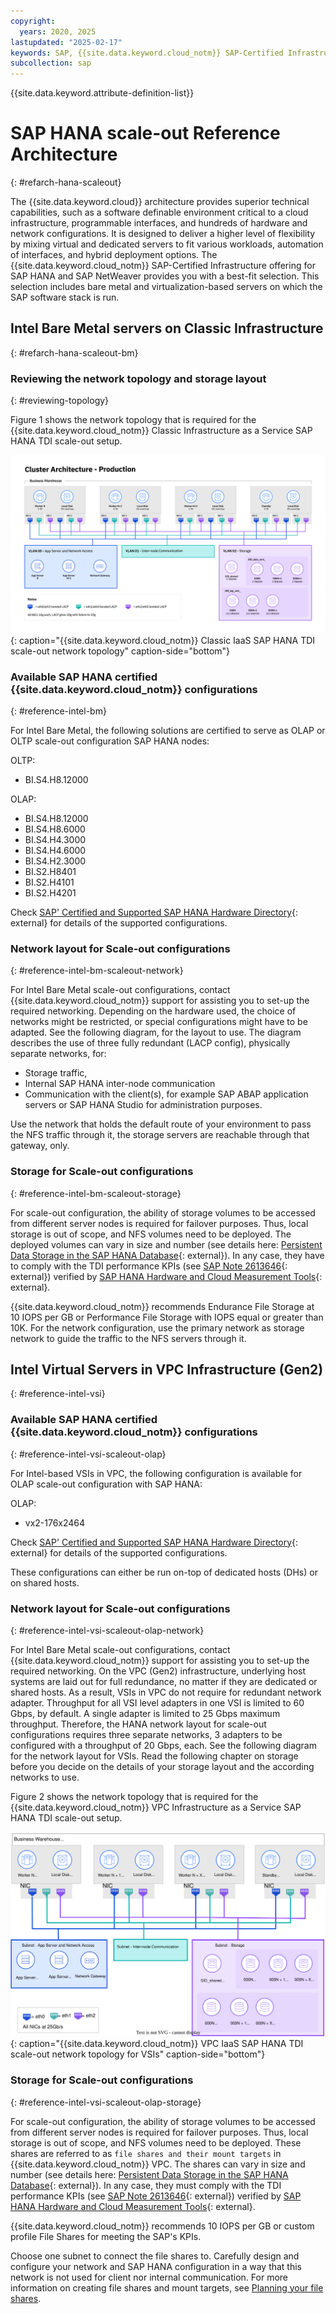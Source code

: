 ```yaml
---
copyright:
  years: 2020, 2025
lastupdated: "2025-02-17"
keywords: SAP, {{site.data.keyword.cloud_notm}} SAP-Certified Infrastructure, {{site.data.keyword.ibm_cloud_sap}}, SAP Workloads
subcollection: sap
---
```


{{site.data.keyword.attribute-definition-list}}



# SAP HANA scale-out Reference Architecture
{: #refarch-hana-scaleout}

The {{site.data.keyword.cloud}} architecture provides superior technical capabilities, such as a software definable environment critical to a cloud infrastructure, programmable interfaces, and hundreds of hardware and network configurations. It is designed to deliver a higher level of flexibility by mixing virtual and dedicated servers to fit various workloads, automation of interfaces, and hybrid deployment options. The {{site.data.keyword.cloud_notm}} SAP-Certified Infrastructure offering for SAP HANA and SAP NetWeaver provides you with a best-fit selection. This selection includes bare metal and virtualization-based servers on which the SAP software stack is run.


## Intel Bare Metal servers on Classic Infrastructure
{: #refarch-hana-scaleout-bm}

### Reviewing the network topology and storage layout
{: #reviewing-topology}

Figure 1 shows the network topology that is required for the {{site.data.keyword.cloud_notm}} Classic Infrastructure as a Service SAP HANA TDI scale-out setup.

![Figure 1. {{site.data.keyword.cloud_notm}} IaaS SAP HANA TDI scale-out network topology](../images/classic-bm-bw-hana-scale-out.png "{{site.data.keyword.cloud_notm}} Infrastructure as a Service SAP HANA TDI network topology"){: caption="{{site.data.keyword.cloud_notm}} Classic IaaS SAP HANA TDI scale-out network topology" caption-side="bottom"}

### Available SAP HANA certified {{site.data.keyword.cloud_notm}} configurations
{: #reference-intel-bm}

For Intel Bare Metal, the following solutions are certified to serve as OLAP or OLTP scale-out configuration SAP HANA nodes:

OLTP:
- BI.S4.H8.12000

OLAP:
- BI.S4.H8.12000
- BI.S4.H8.6000
- BI.S4.H4.3000
- BI.S4.H4.6000
- BI.S4.H2.3000
- BI.S2.H8401
- BI.S2.H4101
- BI.S2.H4201

Check [SAP' Certified and Supported SAP HANA Hardware Directory](https://www.sap.com/dmc/exp/2014-09-02-hana-hardware/enEN/#/solutions?filters=v:deCertified;iaas;ve:28;v:b046dad8-7aa0-457a-ade5-286ebaf88a2f&id=s:2014){: external} for details of the supported configurations.

### Network layout for Scale-out configurations
{: #reference-intel-bm-scaleout-network}

For Intel Bare Metal scale-out configurations, contact {{site.data.keyword.cloud_notm}} support for assisting you to set-up the required networking. Depending on the hardware used, the choice of networks might be restricted, or special configurations might have to be adapted. See the following diagram, for the layout to use. The diagram describes the use of three fully redundant (LACP config), physically separate networks, for:
* Storage traffic,
* Internal SAP HANA inter-node communication
* Communication with the client(s), for example SAP ABAP application servers or SAP HANA Studio for administration purposes.

Use the network that holds the default route of your environment to pass the NFS traffic through it, the storage servers are reachable through that gateway, only.

### Storage for Scale-out configurations
{: #reference-intel-bm-scaleout-storage}

For scale-out configuration, the ability of storage volumes to be accessed from different server nodes is required for failover purposes. Thus, local storage is out of scope, and NFS volumes need to be deployed. The deployed volumes can vary in size and number (see details here: [Persistent Data Storage in the SAP HANA Database](https://help.sap.com/docs/SAP_HANA_PLATFORM/6b94445c94ae495c83a19646e7c3fd56/be3e5310bb571014b3fbd51035bc2383.html){: external}). In any case, they have to comply with the TDI performance KPIs (see [SAP Note 2613646](https://me.sap.com/notes/2613646){: external}) verified by [SAP HANA Hardware and Cloud Measurement Tools](https://help.sap.com/docs/HANA_HW_CLOUD_TOOLS/02bb1e64c2ae4de7a11369f4e70a6394/7e878f6e16394f2990f126e639386333.html){: external}.

{{site.data.keyword.cloud_notm}} recommends Endurance File Storage at 10 IOPS per GB or Performance File Storage with IOPS equal or greater than 10K. For the network configuration, use the primary network as storage network to guide the traffic to the NFS servers through it.


## Intel Virtual Servers in VPC Infrastructure (Gen2)
{: #reference-intel-vsi}

### Available SAP HANA certified {{site.data.keyword.cloud_notm}} configurations
{: #reference-intel-vsi-scaleout-olap}

For Intel-based VSIs in VPC, the following configuration is available for OLAP scale-out configuration with SAP HANA:

OLAP:
- vx2-176x2464

Check [SAP' Certified and Supported SAP HANA Hardware Directory](https://www.sap.com/dmc/exp/2014-09-02-hana-hardware/enEN/#/solutions?filters=v:deCertified;iaas;ve:28;v:b046dad8-7aa0-457a-ade5-286ebaf88a2f&id=s:2014){: external} for details of the supported configurations.

These configurations can either be run on-top of dedicated hosts (DHs) or on shared hosts.

### Network layout for Scale-out configurations
{: #reference-intel-vsi-scaleout-olap-network}

For Intel Bare Metal scale-out configurations, contact {{site.data.keyword.cloud_notm}} support for assisting you to set-up the required networking. On the VPC (Gen2) infrastructure, underlying host systems are laid out for full redundance, no matter if they are dedicated or shared hosts. As a result, VSIs in VPC do not require for redundant network adapter. Throughput for all VSI level adapters in one VSI is limited to 60 Gbps, by default. A single adapter is limited to 25 Gbps maximum throughput. Therefore, the HANA network layout for scale-out configurations requires three separate networks, 3 adapters to be configured with a throughput of 20 Gbps, each. See the following diagram for the network layout for VSIs. Read the following chapter on storage before you decide on the details of your storage layout and the according networks to use.

Figure 2 shows the network topology that is required for the {{site.data.keyword.cloud_notm}} VPC Infrastructure as a Service SAP HANA TDI scale-out setup.

![Figure 2. {{site.data.keyword.cloud_notm}} VPC IaaS SAP HANA TDI scale-out network topology](../images/vpc-intel-vsi-hana-scale-out.svg "{{site.data.keyword.cloud_notm}} Infrastructure as a Service SAP HANA TDI network topology"){: caption="{{site.data.keyword.cloud_notm}} VPC IaaS SAP HANA TDI scale-out network topology for VSIs" caption-side="bottom"}

### Storage for Scale-out configurations
{: #reference-intel-vsi-scaleout-olap-storage}

For scale-out configuration, the ability of storage volumes to be accessed from different server nodes is required for failover purposes. Thus, local storage is out of scope, and NFS volumes need to be deployed. These shares are referred to as `file shares and their mount targets` in {{site.data.keyword.cloud_notm}} VPC. The shares can vary in size and number (see details here: [Persistent Data Storage in the SAP HANA Database](https://help.sap.com/docs/SAP_HANA_PLATFORM/6b94445c94ae495c83a19646e7c3fd56/be3e5310bb571014b3fbd51035bc2383.html){: external}). In any case, they must comply with the TDI performance KPIs (see [SAP Note 2613646](https://me.sap.com/notes/2613646){: external}) verified by [SAP HANA Hardware and Cloud Measurement Tools](https://help.sap.com/docs/HANA_HW_CLOUD_TOOLS/02bb1e64c2ae4de7a11369f4e70a6394/7e878f6e16394f2990f126e639386333.html){: external}.

{{site.data.keyword.cloud_notm}} recommends 10 IOPS per GB or custom profile File Shares for meeting the SAP's KPIs.

Choose one subnet to connect the file shares to. Carefully design and configure your network and SAP HANA configuration in a way that this network is not used for client nor internal communication. For more information on creating file shares and mount targets, see [Planning your file shares](/docs/vpc?topic=vpc-file-storage-planning&interface=ui).
